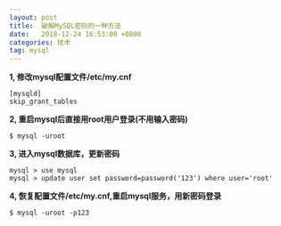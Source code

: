 ```yaml
---
layout: post
title:  破解MySQL密码的一种方法
date:   2018-12-24 16:53:00 +0800
categories: 技术
tag: mysql
---
```


**1, 修改mysql配置文件/etc/my.cnf**

```
[mysqld]
skip_grant_tables
```

**2, 重启mysql后直接用root用户登录(不用输入密码)**	

`$ mysql -uroot`

**3, 进入mysql数据库，更新密码**

```
mysql > use mysql
mysql > update user set password=password('123') where user='root'
```

**4, 恢复配置文件/etc/my.cnf,重启mysql服务，用新密码登录**

`$ mysql -uroot -p123`